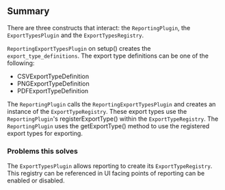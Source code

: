 ## Summary

There are three constructs that interact: the `ReportingPlugin`, the `ExportTypesPlugin` and the `ExportTypesRegistry`.

`ReportingExportTypesPlugin` on setup() creates the  `export_type_definitions`. The export type definitions can be one of the following:
- CSVExportTypeDefinition
- PNGExportTypeDefinition
- PDFExportTypeDefinition

The `ReportingPlugin`  calls the `ReportingExportTypesPlugin` and creates an instance of the `ExportTypeRegistry`. These export types use the `ReportingPlugin`'s registerExportType() within the `ExportTypeRegistry`. The `ReportingPlugin` uses the getExportType() method to use the registered export types for exporting.

### Problems this solves

The `ExportTypesPlugin` allows reporting to create its `ExportTypeRegistry`. This registry can be referenced in UI facing points of reporting can be enabled or disabled. 